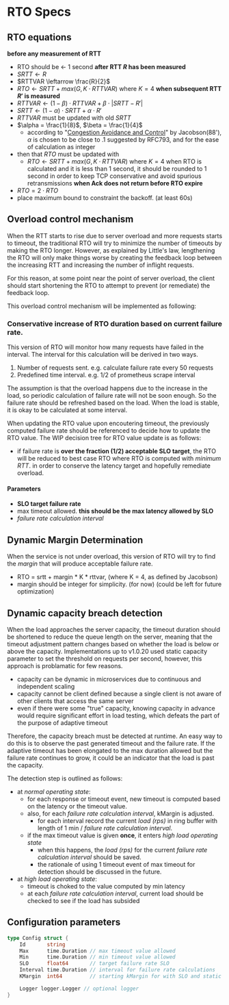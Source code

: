 # RTO Specs

## RTO equations
**before any measurement of RTT**
- RTO should be <- 1 second
**after RTT $R$ has been measured**
- $SRTT \leftarrow R$
- $RTTVAR \leftarrow \frac{R}{2}$
- $RTO \leftarrow SRTT + max(G, K \cdot RTTVAR)$ where $K = 4$
**when subsequent RTT $R'$ is measured**
- $RTTVAR \leftarrow (1 - \beta) \cdot RTTVAR + \beta \cdot |SRTT - R'|$
- $SRTT \leftarrow (1 - \alpha) \cdot SRTT + \alpha \cdot R'$
- $RTTVAR$ must be updated with old $SRTT$
- $\alpha = \frac{1}{8}$, $\beta = \frac{1}{4}$
	- according to "[Congestion Avoidance and Control](https://ee.lbl.gov/papers/congavoid.pdf)" by Jacobson(88'), $\alpha$ is chosen to be close to .1 suggested by RFC793, and for the ease of calculation as integer
- then that $RTO$ must be updated with 
	- $RTO \leftarrow SRTT + max(G, K \cdot RTTVAR)$ where $K = 4$
when RTO is calculated and it is less than 1 second, it should be rounded to 1 second in order to keep TCP conservative and avoid spurious retransmissions
**when Ack does not return before RTO expire**
- $RTO = 2 \cdot RTO$
- place maximum bound to constraint the backoff. (at least 60s)

## Overload control mechanism
When the RTT starts to rise due to server overload and more requests starts to timeout, the traditional RTO will try to minimize the number of timeouts by making the RTO longer. However, as explained by Little's law, lengthening the RTO will only make things worse by creating the feedback loop between the increasing RTT and increasing the number of inflight requests.

For this reason, at some point near the point of server overload, the client should start shortening the RTO to attempt to prevent (or remediate) the feedback loop.

This overload control mechanism will be implemented as following:

### Conservative increase of RTO duration based on current failure rate.
This version of RTO will monitor how many requests have failed in the interval. The interval for this calculation will be derived in two ways.
1. Number of requests sent. e.g. calculate failure rate every 50 requests
2. Predefined time interval. e.g. 1/2 of prometheus scrape interval

The assumption is that the overload happens due to the increase in the load, so periodic calculation of failure rate will not be soon enough. So the failure rate should be refreshed based on the load. When the load is stable, it is okay to be calculated at some interval. 

When updating the RTO value upon encoutering timeout, the previously computed failure rate should be referenced to decide how to update the RTO value. The WIP decision tree for RTO value update is as follows:
- if failure rate is **over the fraction (1/2) acceptable SLO target**, the RTO will be reduced to best case RTO where RTO is computed with *minimum RTT*. in order to conserve the latency target and hopefully remediate overload.

#### Parameters
- **SLO target failure rate**
- max timeout allowed. **this should be the max latency allowed by SLO**
- *failure rate calculation interval*

## Dynamic Margin Determination
When the service is not under overload, this version of RTO will try to find the *margin* that will produce acceptable failure rate.
- RTO = srtt + margin * K * rttvar, (where K = 4, as defined by Jacobson)
- margin should be integer for simplicity. (for now) (could be left for future optimization)

## Dynamic capacity breach detection
When the load approaches the server capacity, the timeout duration should be shortened to reduce the queue length on the server, meaning that the timeout adjustment pattern changes based on whether the load is below or above the capacity.
Implementations up to v1.0.20 used static capacity parameter to set the threshold on requests per second, however, this approach is problamatic for few reasons.
- capacity can be dynamic in microservices due to continuous and independent scaling
- capacity cannot be client defined because a single client is not aware of other clients that access the same server
- even if there were some "true" capacity, knowing capacity in advance would require significant effort in load testing, which defeats the part of the purpose of adaptive timeout

Therefore, the capacity breach must be detected at runtime. An easy way to do this is to observe the past generated timeout and the failure rate. If the adaptive timeout has been elongated to the max duration allowed but the failure rate continues to grow, it could be an indicator that the load is past the capacity.

The detection step is outlined as follows:
- at *normal operating state*:
    - for each response or timeout event, new timeout is computed based on the latency or the timeout value.
    - also, for each *failure rate calculation interval*, kMargin is adjusted.
        - for each interval record the current *load (rps)* in ring buffer with length of 1 min / *failure rate calculation interval*.
    - if the max timeout value is given **once**, it enters *high load operating state*
        - when this happens, the *load (rps)* for the current *failure rate calculation interval* should be saved.
        - the rationale of using 1 timeout event of max timeout for detection should be discussed in the future.
- at *high load operating state*:
    - timeout is choked to the value computed by min latency
    - at each *failure rate calculation interval*, current load should be checked to see if the load has subsided

## Configuration parameters
```go
type Config struct {
	Id       string
	Max      time.Duration // max timeout value allowed
	Min      time.Duration // min timeout value allowed
	SLO      float64       // target failure rate SLO
	Interval time.Duration // interval for failure rate calculations
	KMargin  int64         // starting kMargin for with SLO and static kMargin for without SLO

	Logger logger.Logger // optional logger
}
```

